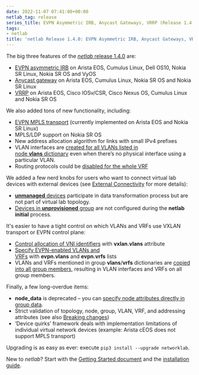```yaml
---
date: 2022-11-07 07:41:00+00:00
netlab_tag: release
series_title: EVPN Asymmetric IRB, Anycast Gateways, VRRP (Release 1.4.0)
tags:
- netlab
title: 'netlab Release 1.4.0: EVPN Asymmetric IRB, Anycast Gateways, VRRP'
---
```

The big three features of the [*netlab* release 1.4.0](https://netsim-tools.readthedocs.io/en/latest/release/1.4.html) are:

-   [EVPN asymmetric IRB](https://netsim-tools.readthedocs.io/en/latest/module/evpn.html#asymmetric-irb) on Arista EOS, Cumulus Linux, Dell OS10, Nokia SR Linux, Nokia SR OS and VyOS
-   [Anycast gateway](https://netsim-tools.readthedocs.io/en/latest/module/gateway.html#anycast-gateway) on Arista EOS, Cumulus Linux, Nokia SR OS and Nokia SR Linux
-   [VRRP](https://netsim-tools.readthedocs.io/en/latest/module/gateway.html#virtual-router-redundancy-protocol-vrrp) on Arista EOS, Cisco IOSv/CSR, Cisco Nexus OS, Cumulus Linux and Nokia SR OS

We also added tons of new functionality, including:
<!--more-->
-   [EVPN MPLS transport](https://netsim-tools.readthedocs.io/en/latest/module/evpn.html#platform-support) (currently implemented on Arista EOS and Nokia SR Linux)
-   MPLS/LDP support on Nokia SR OS
-   New address allocation algorithm for links with small IPv4 prefixes
-   VLAN interfaces are [created for all VLANs listed in node **vlans** dictionary](https://netsim-tools.readthedocs.io/en/latest/module/vlan.html#creating-vlan-interfaces-and-routed-subinterfaces) even when there’s no physical interface using a particular VLAN.
-   Routing protocols could be [disabled for the whole VRF](https://netsim-tools.readthedocs.io/en/latest/module/routing.html#disabling-a-routing-protocol-in-vrf)

We added a few nerd knobs for users who want to connect virtual lab devices with external devices (see [External Connectivity](https://netsim-tools.readthedocs.io/en/latest/example/external.html) for more details):

-   [**unmanaged** devices](https://netsim-tools.readthedocs.io/en/latest/example/external.html#unmanaged-devices) participate in data transformation process but are not part of virtual lab topology.
-   [Devices in **unprovisioned** group](https://netsim-tools.readthedocs.io/en/latest/example/external.html#unprovisioned-devices) are not configured during the **netlab initial** process.

It's easier to have a tight control on which VLANs and VRFs use VXLAN transport or EVPN control plane:

-   [Control allocation of VNI identifiers](https://netsim-tools.readthedocs.io/en/latest/module/vxlan.html#selecting-vxlan-enabled-vlans) with **vxlan.vlans** attribute
-   [Specify EVPN-enabled VLANs and VRFs](https://netsim-tools.readthedocs.io/en/latest/module/evpn.html#global-evpn-parameters) with **evpn.vlans** and **evpn.vrfs** lists
-   VLANs and VRFs mentioned in group **vlans**/**vrfs** dictionaries are [copied into all group members](https://netsim-tools.readthedocs.io/en/latest/groups.html#using-group-node-data-with-vrfs-and-vlans), resulting in VLAN interfaces and VRFs on all group members.

Finally, a few long-overdue items:

-   **node\_data** is deprecated – you can [specify node attributes directly in group data](https://netsim-tools.readthedocs.io/en/latest/groups.html#setting-node-data-in-groups).
-   Strict validation of topology, node, group, VLAN, VRF, and addressing attributes (see also [Breaking changes](https://netsim-tools.readthedocs.io/en/latest/release/1.4.html#breaking-changes))
-   ‘Device quirks’ framework deals with implementation limitations of individual virtual network devices (example: Arista cEOS does not support MPLS transport)

Upgrading is as easy as ever: execute `pip3 install --upgrade networklab`.

New to *netlab*? Start with the [Getting Started document](https://netsim-tools.readthedocs.io/en/latest/tutorials.html) and the [installation guide](https://netsim-tools.readthedocs.io/en/latest/install.html).
